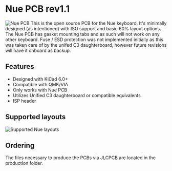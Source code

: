 # Nue PCB rev1.1

![Nue PCB](https://i.imgur.com/nhXbPTc.png)
This is the open source PCB for the Nue keyboard. It's minimally designed (as intentioned) with ISO support and basic 60% layout options. The Nue PCB has gasket mounting tabs and as such will not work on any other keyboard. Fuse / ESD protection was not implemented initially as this was taken care of by the unifed C3 daughterboard, however future revisions will have it onboard as backup.

## Features
- Designed with KiCad 6.0+
- Compatible with QMK/VIA
- Only works with Nue PCB
- Utilizes Unified C3 daughterboard or compatible equivalents
- ISP header

## Supported layouts
![Supported Nue layouts](https://i.imgur.com/UiYt5I8.png)

## Ordering
The files necessary to produce the PCBs via JLCPCB are located in the production folder. 